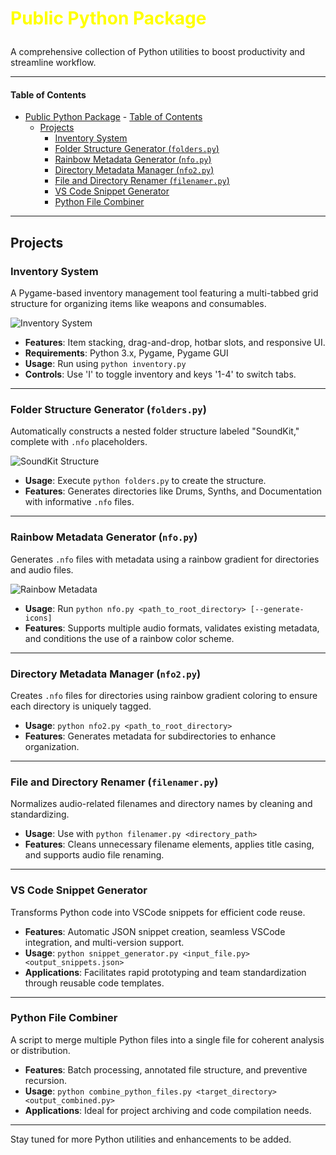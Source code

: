 # <p style="color:yellow">Public Python Package</p>


A comprehensive collection of Python utilities to boost productivity and streamline workflow.

---

#### Table of Contents

- [Public Python Package](#public-python-package)
      - [Table of Contents](#table-of-contents)
  - [Projects](#projects)
    - [Inventory System](#inventory-system)
    - [Folder Structure Generator (`folders.py`)](#folder-structure-generator-folderspy)
    - [Rainbow Metadata Generator (`nfo.py`)](#rainbow-metadata-generator-nfopy)
    - [Directory Metadata Manager (`nfo2.py`)](#directory-metadata-manager-nfo2py)
    - [File and Directory Renamer (`filenamer.py`)](#file-and-directory-renamer-filenamerpy)
    - [VS Code Snippet Generator](#vs-code-snippet-generator)
    - [Python File Combiner](#python-file-combiner)

---

## Projects

### Inventory System

A Pygame-based inventory management tool featuring a multi-tabbed grid structure for organizing items like weapons and consumables.

![Inventory System](<../Photos for PPP/inv.PNG>)

- **Features**: Item stacking, drag-and-drop, hotbar slots, and responsive UI.
- **Requirements**: Python 3.x, Pygame, Pygame GUI
- **Usage**: Run using `python inventory.py`
- **Controls**: Use 'I' to toggle inventory and keys '1-4' to switch tabs.

---

### Folder Structure Generator (`folders.py`)

Automatically constructs a nested folder structure labeled "SoundKit," complete with `.nfo` placeholders.

![SoundKit Structure](<../Photos for PPP/soundkit.PNG>)

- **Usage**: Execute `python folders.py` to create the structure.
- **Features**: Generates directories like Drums, Synths, and Documentation with informative `.nfo` files.

---

### Rainbow Metadata Generator (`nfo.py`)

Generates `.nfo` files with metadata using a rainbow gradient for directories and audio files.

![Rainbow Metadata](<../Photos for PPP/nfo.PNG>)

- **Usage**: Run `python nfo.py <path_to_root_directory> [--generate-icons]`
- **Features**: Supports multiple audio formats, validates existing metadata, and conditions the use of a rainbow color scheme.

---

### Directory Metadata Manager (`nfo2.py`)

Creates `.nfo` files for directories using rainbow gradient coloring to ensure each directory is uniquely tagged.

- **Usage**: `python nfo2.py <path_to_root_directory>`
- **Features**: Generates metadata for subdirectories to enhance organization.

---

### File and Directory Renamer (`filenamer.py`)

Normalizes audio-related filenames and directory names by cleaning and standardizing.

- **Usage**: Use with `python filenamer.py <directory_path>`
- **Features**: Cleans unnecessary filename elements, applies title casing, and supports audio file renaming.

---

### VS Code Snippet Generator

Transforms Python code into VSCode snippets for efficient code reuse.

- **Features**: Automatic JSON snippet creation, seamless VSCode integration, and multi-version support.
- **Usage**: `python snippet_generator.py <input_file.py> <output_snippets.json>`
- **Applications**: Facilitates rapid prototyping and team standardization through reusable code templates.

---

### Python File Combiner

A script to merge multiple Python files into a single file for coherent analysis or distribution.

- **Features**: Batch processing, annotated file structure, and preventive recursion.
- **Usage**: `python combine_python_files.py <target_directory> <output_combined.py>`
- **Applications**: Ideal for project archiving and code compilation needs.

---

Stay tuned for more Python utilities and enhancements to be added.
